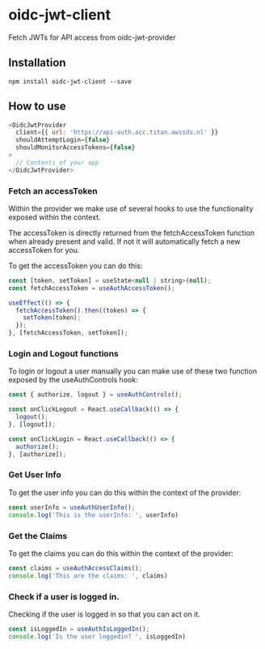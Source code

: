 # oidc-jwt-client
Fetch JWTs for API access from oidc-jwt-provider

## Installation
`npm install oidc-jwt-client --save`

## How to use
```javascript
<OidcJwtProvider
  client={{ url: 'https://api-auth.acc.titan.awssdu.nl' }}
  shouldAttemptLogin={false}
  shouldMonitorAccessTokens={false}
>
  // Contents of your app
</OidcJwtProvider>
```

### Fetch an accessToken
Within the provider we make use of several hooks to use the functionality exposed within the context.

The accessToken is directly returned from the fetchAccessToken function when already present and valid.
If not it will automatically fetch a new accessToken for you.

To get the accessToken you can do this:

```javascript
const [token, setToken] = useState<null | string>(null);
const fetchAccessToken = useAuthAccessToken();

useEffect(() => {
  fetchAccessToken().then((token) => {
    setToken(token);
  });
}, [fetchAccessToken, setToken]);
```

### Login and Logout functions
To login or logout a user manually you can make use of these two function exposed by the useAuthControls hook:

```javascript
const { authorize, logout } = useAuthControls();

const onClickLogout = React.useCallback(() => {
  logout();
}, [logout]);

const onClickLogin = React.useCallback(() => {
  authorize();
}, [authorize]);
```

### Get User Info
To get the user info you can do this within the context of the provider:

```javascript
const userInfo = useAuthUserInfo();
console.log('This is the userInfo: ', userInfo)
```

### Get the Claims
To get the claims you can do this within the context of the provider:

```javascript
const claims = useAuthAccessClaims();
console.log('This are the claims: ', claims)
```


### Check if a user is logged in.
Checking if the user is logged in so that you can act on it.

```javascript
const isLoggedIn = useAuthIsLoggedIn();
console.log('Is the user loggedin? ', isLoggedIn)
```
